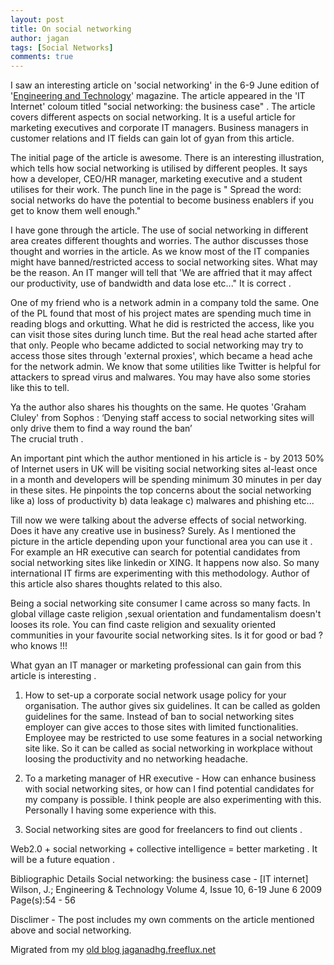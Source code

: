 ```yaml
---
layout: post
title: On social networking
author: jagan
tags: [Social Networks]
comments: true
---
```

I saw an interesting article on 'social networking' in the 6-9 June edition of '[Engineering and Technology](http://ieeexplore.ieee.org/xpl/RecentIssue.jsp?punumber=10908)' magazine. The article appeared in the 'IT Internet' coloum titled "social networking: the business case"  . The article covers different aspects on social networking. It is a useful article for marketing executives and corporate IT managers. Business managers in customer relations and IT fields can gain lot of gyan from this article. 

The initial page of the article is awesome. There is an interesting illustration, which tells how social networking is utilised by different peoples. It says how a developer, CEO/HR manager, marketing executive and a student utilises for their work. The punch line in the page is " Spread the word: social networks do have the potential to become business enablers if you get to know them well enough."

I have gone through the article. The use of social networking in different area creates different thoughts and worries. The author discusses those thought and worries in the article. As we know most of the IT companies might have banned/restricted access to social networking sites. What may be the reason. An IT manger will tell that 'We are affried that it may affect our productivity, use of bandwidth and data lose etc..." It is correct .

One of my friend who is a network admin in a company told the same. One of the PL found that most of his project mates are spending much time in reading blogs and orkutting. What he did is restricted the access, like you can visit those sites during lunch time. But the real head ache started after that only. People who became addicted to social networking may try to access those sites through 'external proxies', which became a head ache for the network admin. We know that some utilities like Twitter is helpful for attackers to spread virus and malwares. You may have also some stories like this to tell. 

Ya the author also shares his thoughts on the same. He quotes 'Graham Cluley' from Sophos :
        ‘Denying staff access
        to social networking
        sites will only drive
        them to find a way
        round the ban’  
The crucial truth .

An important pint which the author mentioned in his article is - by 2013 50% of Internet users in UK will be  visiting social networking sites al-least once in a month and developers will be spending minimum 30 minutes in per day in these sites. He pinpoints the top concerns about the social networking like a) loss of productivity b) data leakage c) malwares and phishing etc...

Till now we were talking about the adverse effects of social networking. Does it have any creative use in business? Surely. As I mentioned the picture in the article depending upon your functional area you can use it . For example an HR executive  can search for potential candidates from social networking sites like linkedin or XING. It happens now also. So many international IT firms are experimenting with this methodology. Author of this article also shares thoughts related to this also. 

Being a social networking site consumer I came across so many facts. In global village caste religion ,sexual orientation and fundamentalism doesn't looses its role. You can find caste religion and sexuality oriented communities in your favourite social networking sites. Is it for good or bad ? who knows !!!

What gyan an IT manager or marketing professional can gain from this article is interesting .
1) How to set-up a corporate social network usage policy for your organisation. The author gives six guidelines. It can be called as golden guidelines for the same.
Instead of ban to social networking sites employer can give acces to those sites with limited functionalities. Employee may be restricted to use some features in a social networking site like. So it can be called as social networking in workplace without loosing the productivity and no networking headache. 

2) To a marketing manager of HR executive - How can enhance business with social networking sites, or how can I find potential candidates for my company is possible. I think people are also experimenting with this. Personally I having some experience with this. 
3) Social networking sites are good for freelancers to find out clients . 

Web2.0 + social networking  + collective intelligence = better marketing .
It will be a future equation .

Bibliographic Details
Social networking: the business case - [IT internet]
Wilson, J.;
Engineering & Technology
Volume 4,  Issue 10,  6-19 June 6 2009 Page(s):54 - 56 

Disclimer - The post includes my own comments on the article mentioned above and social networking.




Migrated from my [old blog jaganadhg.freeflux.net](https://web.archive.org/web/20160323193721/http://jaganadhg.freeflux.net/blog)
